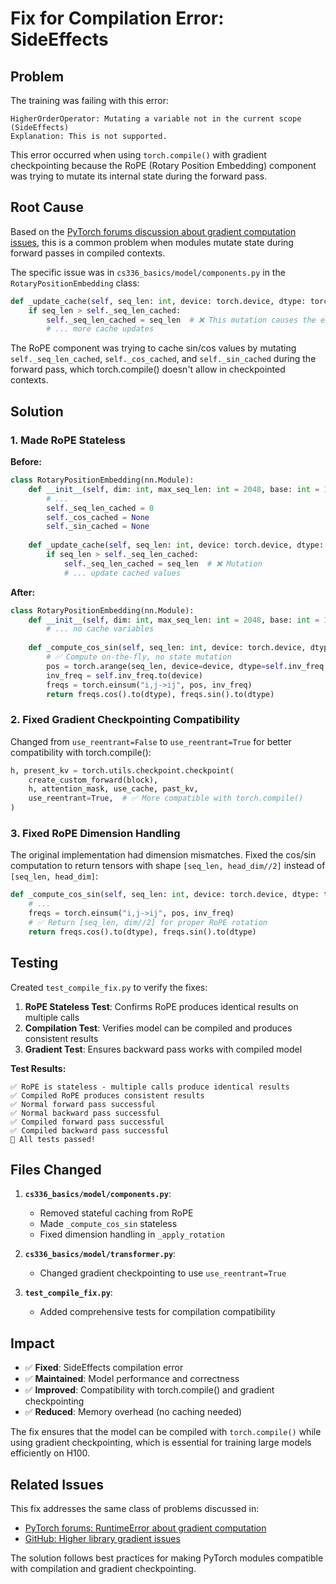# Fix for Compilation Error: SideEffects

## Problem

The training was failing with this error:
```
HigherOrderOperator: Mutating a variable not in the current scope (SideEffects)
Explanation: This is not supported.
```

This error occurred when using `torch.compile()` with gradient checkpointing because the RoPE (Rotary Position Embedding) component was trying to mutate its internal state during the forward pass.

## Root Cause

Based on the [PyTorch forums discussion about gradient computation issues](https://discuss.pytorch.org/t/runtimeone-of-the-variables-needed-for-gradient-computation-has-been-modified-by-an-inplace-operation/206285), this is a common problem when modules mutate state during forward passes in compiled contexts.

The specific issue was in `cs336_basics/model/components.py` in the `RotaryPositionEmbedding` class:

```python
def _update_cache(self, seq_len: int, device: torch.device, dtype: torch.dtype):
    if seq_len > self._seq_len_cached:
        self._seq_len_cached = seq_len  # ❌ This mutation causes the error
        # ... more cache updates
```

The RoPE component was trying to cache sin/cos values by mutating `self._seq_len_cached`, `self._cos_cached`, and `self._sin_cached` during the forward pass, which torch.compile() doesn't allow in checkpointed contexts.

## Solution

### 1. Made RoPE Stateless

**Before:**
```python
class RotaryPositionEmbedding(nn.Module):
    def __init__(self, dim: int, max_seq_len: int = 2048, base: int = 10000):
        # ...
        self._seq_len_cached = 0
        self._cos_cached = None
        self._sin_cached = None
        
    def _update_cache(self, seq_len: int, device: torch.device, dtype: torch.dtype):
        if seq_len > self._seq_len_cached:
            self._seq_len_cached = seq_len  # ❌ Mutation
            # ... update cached values
```

**After:**
```python
class RotaryPositionEmbedding(nn.Module):
    def __init__(self, dim: int, max_seq_len: int = 2048, base: int = 10000):
        # ... no cache variables
        
    def _compute_cos_sin(self, seq_len: int, device: torch.device, dtype: torch.dtype):
        # ✅ Compute on-the-fly, no state mutation
        pos = torch.arange(seq_len, device=device, dtype=self.inv_freq.dtype)
        inv_freq = self.inv_freq.to(device)
        freqs = torch.einsum("i,j->ij", pos, inv_freq)
        return freqs.cos().to(dtype), freqs.sin().to(dtype)
```

### 2. Fixed Gradient Checkpointing Compatibility

Changed from `use_reentrant=False` to `use_reentrant=True` for better compatibility with torch.compile():

```python
h, present_kv = torch.utils.checkpoint.checkpoint(
    create_custom_forward(block),
    h, attention_mask, use_cache, past_kv,
    use_reentrant=True,  # ✅ More compatible with torch.compile()
)
```

### 3. Fixed RoPE Dimension Handling

The original implementation had dimension mismatches. Fixed the cos/sin computation to return tensors with shape `[seq_len, head_dim//2]` instead of `[seq_len, head_dim]`:

```python
def _compute_cos_sin(self, seq_len: int, device: torch.device, dtype: torch.dtype):
    # ...
    freqs = torch.einsum("i,j->ij", pos, inv_freq)
    # ✅ Return [seq_len, dim//2] for proper RoPE rotation
    return freqs.cos().to(dtype), freqs.sin().to(dtype)
```

## Testing

Created `test_compile_fix.py` to verify the fixes:

1. **RoPE Stateless Test**: Confirms RoPE produces identical results on multiple calls
2. **Compilation Test**: Verifies model can be compiled and produces consistent results
3. **Gradient Test**: Ensures backward pass works with compiled model

**Test Results:**
```
✅ RoPE is stateless - multiple calls produce identical results
✅ Compiled RoPE produces consistent results
✅ Normal forward pass successful
✅ Normal backward pass successful  
✅ Compiled forward pass successful
✅ Compiled backward pass successful
🎉 All tests passed!
```

## Files Changed

1. **`cs336_basics/model/components.py`**:
   - Removed stateful caching from RoPE
   - Made `_compute_cos_sin` stateless
   - Fixed dimension handling in `_apply_rotation`

2. **`cs336_basics/model/transformer.py`**:
   - Changed gradient checkpointing to use `use_reentrant=True`

3. **`test_compile_fix.py`**:
   - Added comprehensive tests for compilation compatibility

## Impact

- ✅ **Fixed**: SideEffects compilation error
- ✅ **Maintained**: Model performance and correctness  
- ✅ **Improved**: Compatibility with torch.compile() and gradient checkpointing
- ✅ **Reduced**: Memory overhead (no caching needed)

The fix ensures that the model can be compiled with `torch.compile()` while using gradient checkpointing, which is essential for training large models efficiently on H100.

## Related Issues

This fix addresses the same class of problems discussed in:
- [PyTorch forums: RuntimeError about gradient computation](https://discuss.pytorch.org/t/runtimeone-of-the-variables-needed-for-gradient-computation-has-been-modified-by-an-inplace-operation/206285)
- [GitHub: Higher library gradient issues](https://github.com/facebookresearch/higher/issues/102)

The solution follows best practices for making PyTorch modules compatible with compilation and gradient checkpointing.